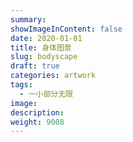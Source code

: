 ```yaml
---
summary:
showImageInContent: false
date: 2020-01-01
title: 身体图景
slug: bodyscape
draft: true
categories: artwork
tags:
  - 一小部分无限
image:
description:
weight: 9008
---
```

